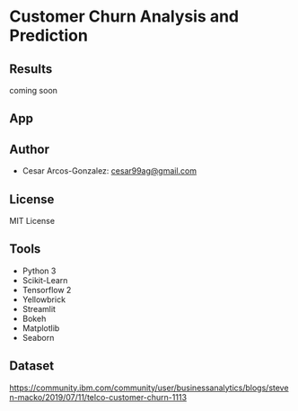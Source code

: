 # Customer Churn Analysis and Prediction

## Results
coming soon
## App
## Author
- Cesar Arcos-Gonzalez: cesar99ag@gmail.com

## License 
MIT License

## Tools
- Python 3
- Scikit-Learn
- Tensorflow 2
- Yellowbrick
- Streamlit 
- Bokeh
- Matplotlib
- Seaborn
## Dataset
https://community.ibm.com/community/user/businessanalytics/blogs/steven-macko/2019/07/11/telco-customer-churn-1113
